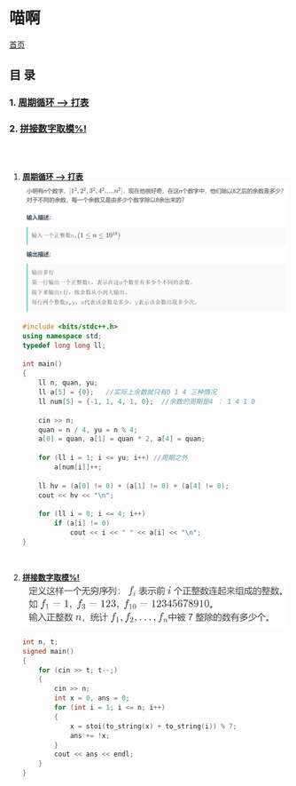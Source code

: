 # 喵啊

 [首页](main.md)

## **目 录**

### 1. [周期循环 --> 打表](#t1)

### 2. [拼接数字取模%!](#t2)

</br></br>

<a id = "t1"> </a>

1. **[周期循环 --> 打表](https://ac.nowcoder.com/acm/contest/22672/B)**
    ![img](image/miao_1.png)

    ```C++
    #include <bits/stdc++.h>
    using namespace std;
    typedef long long ll;

    int main()
    {
        ll n, quan, yu;
        ll a[5] = {0};   //实际上余数就只有0 1 4 三种情况
        ll num[5] = {-1, 1, 4, 1, 0};  //余数的周期是4 ： 1 4 1 0

        cin >> n;
        quan = n / 4, yu = n % 4;
        a[0] = quan, a[1] = quan * 2, a[4] = quan; 

        for (ll i = 1; i <= yu; i++) //周期之外
            a[num[i]]++;

        ll hv = (a[0] != 0) + (a[1] != 0) + (a[4] != 0);
        cout << hv << "\n";

        for (ll i = 0; i <= 4; i++)
            if (a[i] != 0)
                cout << i << " " << a[i] << "\n";
    }
    ```

</br> <a id = "t2"> </a>

2. **[拼接数字取模%!](https://ac.nowcoder.com/acm/contest/23846/D)**
   ![img](image/miao_2.png)

   ```C++
   int n, t;
   signed main()
   {
       for (cin >> t; t--;)
       {
           cin >> n;
           int x = 0, ans = 0;
           for (int i = 1; i <= n; i++)
           {
               x = stoi(to_string(x) + to_string(i)) % 7;
               ans += !x;
           }
           cout << ans << endl;
       }
   }
   ```

